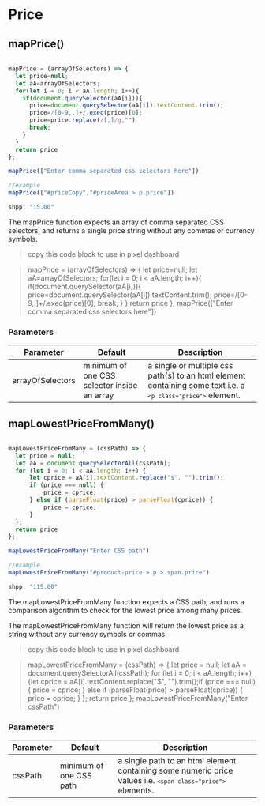 # Price

## mapPrice()


```javascript

mapPrice = (arrayOfSelectors) => {
  let price=null; 
  let aA=arrayOfSelectors; 
  for(let i = 0; i < aA.length; i++){
    if(document.querySelector(aA[i])){
      price=document.querySelector(aA[i]).textContent.trim();
      price=/[0-9,.]+/.exec(price)[0];
      price=price.replace(/[,]/g,"") 
      break;
    }
  }
  return price
};

mapPrice(["Enter comma separated css selectors here"])

//example
mapPrice(["#priceCopy","#priceArea > p.price"])

shpp: "15.00"

```

The mapPrice function expects an array of comma separated CSS selectors,
and returns a single price string without any commas or currency symbols.

> copy this code block to use in pixel dashboard

> mapPrice = (arrayOfSelectors) => { let price=null; let aA=arrayOfSelectors; for(let i = 0; i < aA.length; i++){ if(document.querySelector(aA[i])){ price=document.querySelector(aA[i]).textContent.trim(); price=/[0-9,.]+/.exec(price)[0]; break; } } return price }; mapPrice(["Enter comma separated css selectors here"])


### Parameters

Parameter | Default | Description
--------- | ------- | -----------
arrayOfSelectors | minimum of one CSS selector inside an array | a single or multiple css path(s) to an html element containing some text i.e. a <code>```<p class="price">```</code> element.


## mapLowestPriceFromMany()


```javascript

mapLowestPriceFromMany = (cssPath) => {
  let price = null;
  let aA = document.querySelectorAll(cssPath);
  for (let i = 0; i < aA.length; i++) {
      let cprice = aA[i].textContent.replace("$", "").trim();
      if (price === null) {
          price = cprice;
      } else if (parseFloat(price) > parseFloat(cprice)) {
          price = cprice;
      }
  };
  return price
};

mapLowestPriceFromMany("Enter CSS path")

//example
mapLowestPriceFromMany("#product-price > p > span.price")

shpp: "115.00"

```

The mapLowestPriceFromMany function expects a CSS path,
and runs a comparison algorithm to check for the lowest price among many prices. 

The mapLowestPriceFromMany function will return the lowest price as a string without
any currency symbols or commas.

> copy this code block to use in pixel dashboard

> mapLowestPriceFromMany = (cssPath) => { let price = null; let aA = document.querySelectorAll(cssPath); for (let i = 0; i < aA.length; i++) {let cprice = aA[i].textContent.replace("$", "").trim();if (price === null) { price = cprice; } else if (parseFloat(price) > parseFloat(cprice)) { price = cprice; } }; return price }; mapLowestPriceFromMany("Enter cssPath")


### Parameters

Parameter | Default | Description
--------- | ------- | -----------
cssPath | minimum of one CSS path | a single path to an html element containing some numeric price values i.e. <code>```<span class="price">```</code> elements.

